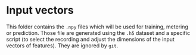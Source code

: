 # Input vectors

This folder contains the `.npy` files which will be used for training, metering or prediction. Those file are generated using the `.h5` dataset and a specific script (to select the recording and adjust the dimensions of the input vectors of features). They are ignored by `git`.
